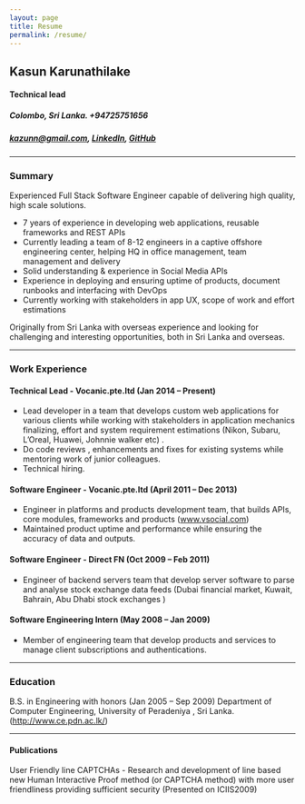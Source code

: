 ```yaml
---
layout: page
title: Resume
permalink: /resume/
---
```


## Kasun Karunathilake
#### Technical lead
##### Colombo, Sri Lanka. +94725751656
##### [kazunn@gmail.com](mailto:kazunn@gmail.com), [LinkedIn](https://www.linkedin.com/in/kazunn), [GitHub](https://github.com/kazunn)
---

### Summary


Experienced Full Stack Software Engineer capable of delivering high quality, high scale solutions.

* 7 years of experience in developing web applications, reusable frameworks and REST APIs
* Currently leading a team of 8-12 engineers in a captive offshore engineering center, helping HQ in office management, team management and delivery
* Solid understanding & experience in Social Media APIs
* Experience in deploying and ensuring uptime of products, document runbooks and interfacing with DevOps
* Currently working with stakeholders in app UX, scope of work and effort estimations

Originally from Sri Lanka with overseas experience and looking for challenging and interesting opportunities, both in Sri Lanka and overseas.

---

### Work Experience

#### Technical Lead - Vocanic.pte.ltd  (Jan 2014 – Present)
* Lead developer in a team that develops custom web applications for various  clients while working with stakeholders in application mechanics finalizing, effort and system requirement estimations 
(Nikon, Subaru, L’Oreal, Huawei, Johnnie walker etc) . 
* Do code reviews , enhancements and fixes for existing systems while mentoring work of junior colleagues. 
* Technical hiring. 


#### Software Engineer - Vocanic.pte.ltd (April 2011 – Dec 2013)
* Engineer in platforms and products development team, that builds APIs, core modules, frameworks and products (www.vsocial.com)
* Maintained product uptime and performance while ensuring the accuracy of data and outputs.

#### Software Engineer - Direct FN (Oct 2009 – Feb 2011)
* Engineer of backend servers team that develop server software to parse and analyse stock exchange data feeds (Dubai financial market, Kuwait, Bahrain, Abu Dhabi stock exchanges )

#### Software Engineering Intern (May 2008 – Jan 2009)
* Member of engineering team that develop products and services to manage client subscriptions and authentications.

---

### Education

B.S. in Engineering with honors (Jan 2005 – Sep 2009) 
Department of Computer Engineering, University of Peradeniya , Sri Lanka.
(http://www.ce.pdn.ac.lk/)

---

#### Publications

User Friendly line CAPTCHAs - Research and development of line based new Human Interactive Proof method (or CAPTCHA method) with more user friendliness providing sufficient security (Presented on ICIIS2009) 
